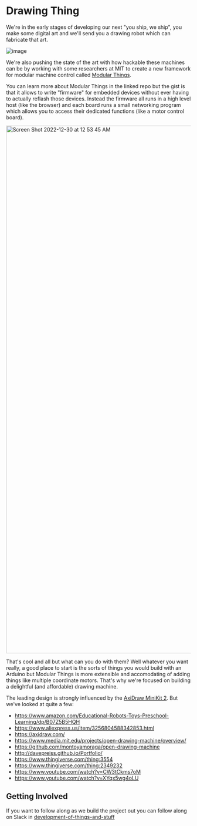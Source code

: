 # Drawing Thing

We're in the early stages of developing our next "you ship, we ship", you make some digital art and we'll send you a drawing robot which can fabricate that art. 

![image](https://user-images.githubusercontent.com/27078897/210051827-ec3f2719-cfe1-448b-9c77-6a50a4dd31cd.png)

We're also pushing the state of the art with how hackable these machines can be by working with some researchers at MIT to create a new framework for modular machine control called [Modular Things](https://github.com/modular-things/modular-things
). 

You can learn more about Modular Things in the linked repo but the gist is that it allows to write "firmware" for embedded devices without ever having to actually reflash those devices. Instead the firmware all runs in a high level host (like the browser) and each board runs a small networking program which allows you to access their dedicated functions (like a motor control board).   

<img width="1437" alt="Screen Shot 2022-12-30 at 12 53 45 AM" src="https://user-images.githubusercontent.com/27078897/210052343-8938f17c-c92b-4b83-9663-519fa1a02fe5.png">

That's cool and all but what can you do with them? Well whatever you want really, a good place to start is the sorts of things you would build with an Arduino but Modular Things is more extensible and accomodating of adding things like multiple
coordinate motors. That's why we're focused on building a delightful (and affordable) drawing machine. 

The leading design is strongly influenced by the [AxiDraw MiniKit 2](https://cdn.evilmadscientist.com/dl/ad/public/AxiDraw_MiniKit_v2.5b.pdf). But we've looked at quite a few:

- https://www.amazon.com/Educational-Robots-Toys-Preschool-Learning/dp/B07Z5B5HQH
- https://www.aliexpress.us/item/3256804588342853.html
- https://axidraw.com/
- https://www.media.mit.edu/projects/open-drawing-machine/overview/
- https://github.com/montoyamoraga/open-drawing-machine
- http://davepreiss.github.io/Portfolio/
- https://www.thingiverse.com/thing:3554
- https://www.thingiverse.com/thing:2349232
- https://www.youtube.com/watch?v=CW3tCkms7oM
- https://www.youtube.com/watch?v=XYqx5wg4oLU

## Getting Involved

If you want to follow along as we build the project out you can follow along on Slack in [development-of-things-and-stuff](https://app.slack.com/client/T0266FRGM/C04GCH8A91D/thread/C04GCH8A91D-1672275851.810779)

